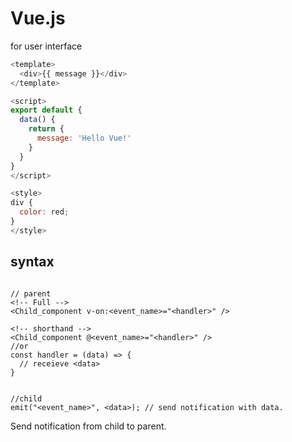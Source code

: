 # Vue.js

for user interface

```js
<template>
  <div>{{ message }}</div>
</template>

<script>
export default {
  data() {
    return {
      message: 'Hello Vue!'
    }
  }
}
</script>

<style>
div {
  color: red;
}
</style>

```


## syntax
```vue

// parent
<!-- Full -->
<Child_component v-on:<event_name>="<handler>" />

<!-- shorthand -->
<Child_component @<event_name>="<handler>" />
//or
const handler = (data) => {
  // receieve <data> 
}


//child
emit("<event_name>", <data>); // send notification with data.
```
Send notification from child to parent.